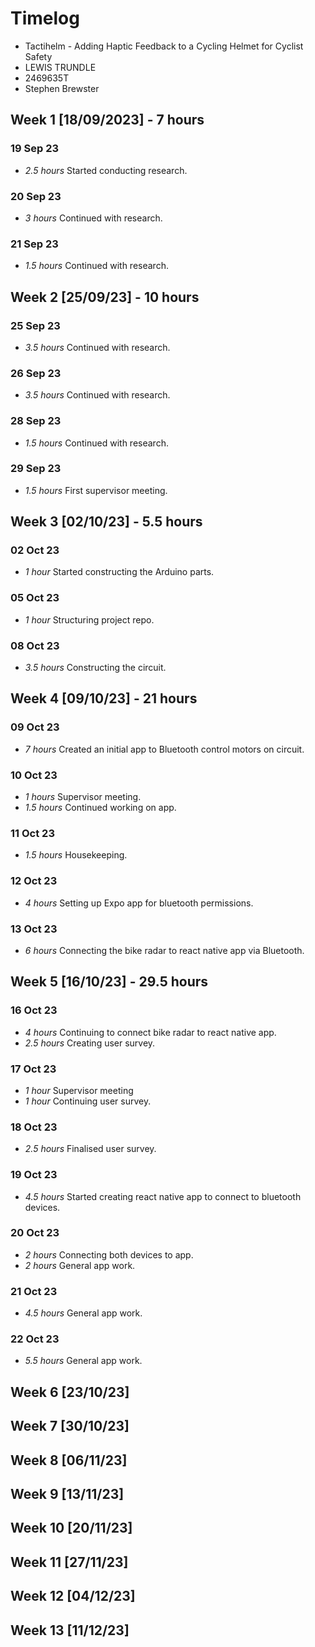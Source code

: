 # Timelog

* Tactihelm - Adding Haptic Feedback to a Cycling Helmet for Cyclist Safety
* LEWIS TRUNDLE
* 2469635T
* Stephen Brewster


## Week 1 [18/09/2023] - 7 hours
### 19 Sep 23
* *2.5 hours* Started conducting research.
### 20 Sep 23
* *3 hours* Continued with research.
### 21 Sep 23
* *1.5 hours* Continued with research.


## Week 2 [25/09/23] - 10 hours
### 25 Sep 23
* *3.5 hours* Continued with research.
### 26 Sep 23
* *3.5 hours* Continued with research.
### 28 Sep 23
* *1.5 hours* Continued with research.
### 29 Sep 23
* *1.5 hours* First supervisor meeting.


## Week 3 [02/10/23] - 5.5 hours
### 02 Oct 23
* *1 hour* Started constructing the Arduino parts.
### 05 Oct 23
* *1 hour* Structuring project repo.
### 08 Oct 23
* *3.5 hours* Constructing the circuit.


## Week 4 [09/10/23] - 21 hours
### 09 Oct 23
* *7 hours* Created an initial app to Bluetooth control motors on circuit.
### 10 Oct 23
* *1 hours*  Supervisor meeting.
* *1.5 hours* Continued working on app.
### 11 Oct 23
* *1.5 hours* Housekeeping.
### 12 Oct 23
* *4 hours* Setting up Expo app for bluetooth permissions.
### 13 Oct 23
* *6 hours* Connecting the bike radar to react native app via Bluetooth.


## Week 5 [16/10/23] - 29.5 hours
### 16 Oct 23
* *4 hours* Continuing to connect bike radar to react native app.
* *2.5 hours* Creating user survey.
### 17 Oct 23
* *1 hour* Supervisor meeting
* *1 hour* Continuing user survey.
### 18 Oct 23
* *2.5 hours* Finalised user survey.
### 19 Oct 23
* *4.5 hours* Started creating react native app to connect to bluetooth devices.
### 20 Oct 23
* *2 hours* Connecting both devices to app.
* *2 hours* General app work.
### 21 Oct 23
* *4.5 hours* General app work.
### 22 Oct 23
* *5.5 hours* General app work.


## Week 6 [23/10/23]

## Week 7 [30/10/23]

## Week 8 [06/11/23]

## Week 9 [13/11/23]

## Week 10 [20/11/23]

## Week 11 [27/11/23]

## Week 12 [04/12/23]

## Week 13 [11/12/23]